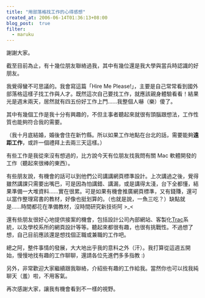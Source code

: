 ```yaml
---
title: "用部落格找工作的心得感想"
created_at: 2006-06-14T01:36:13+08:00
blog_post:  true
filter:
  - maruku
---
```


謝謝大家。

截至目前為止，有十幾位朋友聯絡過我，其中有幾位還是我大學與當兵時認識的好朋友。

我覺得蠻不可思議的。我會寫這篇「Hire Me Please!」，主要是自己常常看到國外部落格這樣子找工作與人才。既然這次自己要找工作，就應該親身體驗看看！結果光是週末兩天，居然就有四五份好工作上門......我整個人嚇（樂）傻了。

其中有幾個工作是我十分有興趣的，不但主事者聽起來就很有頭腦跟想法，工作性質也能夠符合我的需要。

（我十月底結婚，婚後會住在新竹縣。所以如果工作地點在台北的話，需要能夠**遠距工作**，或許一個禮拜上去兩三天這樣。）

有些工作是我從來沒有想過的，比方說今天有位朋友找我問有關 Mac 軟體開發的工作（聽起來很棒的東西）。

有些朋友說，有機會的話可以到他們公司講講網頁標準設計。上次講過之後，覺得雖然講課只需要出嘴巴，可是因為怕講錯、講漏，或是講得太淺，台下全都懂，結果準備一大堆資料......實在很累。可是如果有機會推廣網頁標準，又有錢賺，還可以當作整理寫書的教材，好像也挺划算的。（也就是說，一魚三吃？）缺點就是......時間都花在準備教材，沒時間研究新技術阿 >_<

還有些朋友很好心地提供接案的機會，包括設計公司內部網站、客製化[Trac](http://www.edgewall.com/trac/)系統，以及學校系所的網頁設計等等。聽起來都很有趣，也很有挑戰性。不過想了想，自己目前應該還是想找個正職或兼職的工作吧。

總之阿，整件事情的發展，大大地出乎我的意料之外（汗）。我打算從這週五開始，慢慢地找有趣的工作聊聊，還請各位先進們多多指教 :)

另外，非常歡迎大家繼續跟我聯絡，介紹些有趣的工作給我。當然你也可以找我純聊天（羞）啦，不用客氣。

再次感謝大家，讓我有機會看到不一樣的視野。
